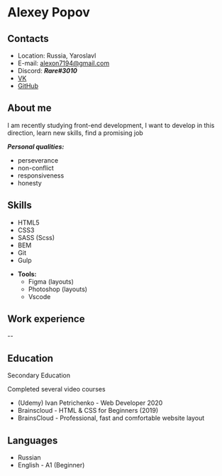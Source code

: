 #  Alexey Popov
## Contacts
- Location: Russia, Yaroslavl
- E-mail: alexon7194@gmail.com
- Discord: ***Rare#3010***
- [VK](https://vk.com/alexon216)
- [GitHub](https://github.com/raredev)

## About me
I am recently studying front-end development, I want to develop in this direction, learn new skills, find a promising job

***Personal qualities:***
- perseverance
- non-conflict
- responsiveness
- honesty

## Skills
- HTML5
- CSS3
- SASS (Scss)
- BEM
- Git
- Gulp
* **Tools:**
   - Figma (layouts)
   - Photoshop (layouts)
   - Vscode

## Work experience
--

## Education
Secondary Education

Completed several video courses
- (Udemy) Ivan Petrichenko - Web Developer 2020 
- Brainscloud - HTML & CSS for Beginners (2019)
- BrainsCloud - Professional, fast and comfortable website layout

## Languages
- Russian
- English - A1 (Beginner)